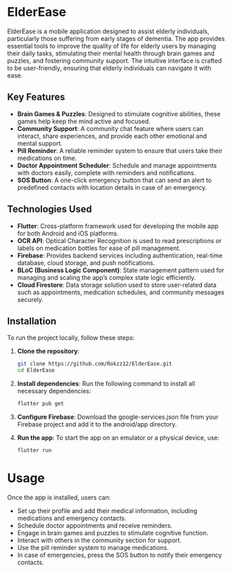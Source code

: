 # ElderEase

ElderEase is a mobile application designed to assist elderly individuals, particularly those suffering from early stages of dementia. The app provides essential tools to improve the quality of life for elderly users by managing their daily tasks, stimulating their mental health through brain games and puzzles, and fostering community support. The intuitive interface is crafted to be user-friendly, ensuring that elderly individuals can navigate it with ease.

## Key Features

- **Brain Games & Puzzles**: Designed to stimulate cognitive abilities, these games help keep the mind active and focused.
- **Community Support**: A community chat feature where users can interact, share experiences, and provide each other emotional and mental support.
- **Pill Reminder**: A reliable reminder system to ensure that users take their medications on time.
- **Doctor Appointment Scheduler**: Schedule and manage appointments with doctors easily, complete with reminders and notifications.
- **SOS Button**: A one-click emergency button that can send an alert to predefined contacts with location details in case of an emergency.

## Technologies Used

- **Flutter**: Cross-platform framework used for developing the mobile app for both Android and iOS platforms.
- **OCR API**: Optical Character Recognition is used to read prescriptions or labels on medication bottles for ease of pill management.
- **Firebase**: Provides backend services including authentication, real-time database, cloud storage, and push notifications.
- **BLoC (Business Logic Component)**: State management pattern used for managing and scaling the app’s complex state logic efficiently.
- **Cloud Firestore**: Data storage solution used to store user-related data such as appointments, medication schedules, and community messages securely.

## Installation

To run the project locally, follow these steps:

1. **Clone the repository**:
   ```bash
   git clone https://github.com/Rokzz12/ElderEase.git
   cd ElderEase


2. **Install dependencies**: Run the following command to install all necessary dependencies:
   ```bash
   flutter pub get

3. **Configure Firebase**:
   Download the google-services.json file from your Firebase project and add it to the android/app directory.

4. **Run the app**: To start the app on an emulator or a physical device, use:
   ```bash
   flutter run

# Usage

Once the app is installed, users can:

- Set up their profile and add their medical information, including medications and emergency contacts.
- Schedule doctor appointments and receive reminders.
- Engage in brain games and puzzles to stimulate cognitive function.
- Interact with others in the community section for support.
- Use the pill reminder system to manage medications.
- In case of emergencies, press the SOS button to notify their emergency contacts.
